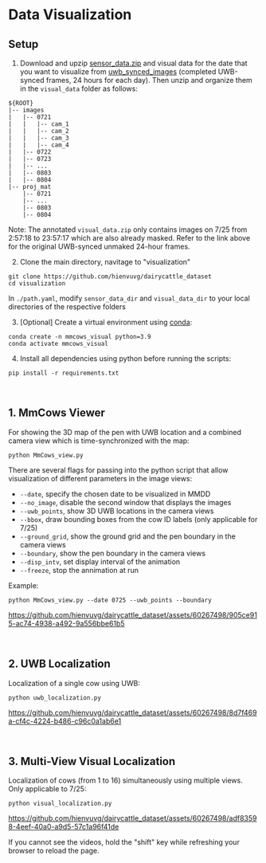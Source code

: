 # Data Visualization



## Setup
1. Download and upzip [sensor_data.zip](https://purdue0-my.sharepoint.com/:u:/g/personal/vu64_purdue_edu/EbqpyJkUdgtGiZ0ZQpkyqtQBSZEh8PhInGu7V5FVl0uWMw?e=Yuga6R) and visual data for the date that you want to visualize from [uwb_synced_images](https://purdue0-my.sharepoint.com/:f:/g/personal/vu64_purdue_edu/Et4vQrsbOvRNudWe7SGn7p0BzPJlyWY6jXG1NOn39me5-A?e=DuY0TM) (completed UWB-synced frames, 24 hours for each day). Then unzip and organize them in the ```visual_data``` folder as follows:
```
${ROOT}
|-- images
|   |-- 0721
|   |   |-- cam_1
|   |   |-- cam_2
|   |   |-- cam_3
|   |   |-- cam_4
|   |-- 0722
|   |-- 0723
|   |-- ...
|   |-- 0803
|   |-- 0804
|-- proj_mat
    |-- 0721
    |-- ...
    |-- 0803
    |-- 0804
```
Note: The annotated ```visual_data.zip``` only contains images on 7/25 from 2:57:18 to 23:57:17 which are also already masked. Refer to the link above for the original UWB-synced unmaked 24-hour frames.

2. Clone the main directory, navitage to "visualization"
```
git clone https://github.com/hienvuvg/dairycattle_dataset
cd visualization
```

In ```./path.yaml```, modify ```sensor_data_dir``` and ```visual_data_dir``` to your local directories of the respective folders

3. [Optional] Create a virtual environment using [conda](https://docs.anaconda.com/free/miniconda/): 
```
conda create -n mmcows_visual python=3.9
conda activate mmcows_visual
```
4. Install all dependencies using python before running the scripts:
```
pip install -r requirements.txt
```


<br />

## 1. MmCows Viewer
For showing the 3D map of the pen with UWB location and a combined camera view which is time-synchronized with the map:
```
python MmCows_view.py
```


There are several flags for passing into the python script that allow visualization of different parameters in the image views:
* ```--date```, specify the chosen date to be visualized in MMDD
* ```--no_image```, disable the second window that displays the images
* ```--uwb_points```, show 3D UWB locations in the camera views
* ```--bbox```, draw bounding boxes from the cow ID labels (only applicable for 7/25)
* ```--ground_grid```, show the ground grid and the pen boundary in the camera views
* ```--boundary```, show the pen boundary in the camera views
* ```--disp_intv```, set display interval of the animation
* ```--freeze```, stop the annimation at run


Example:
```
python MmCows_view.py --date 0725 --uwb_points --boundary
```


https://github.com/hienvuvg/dairycattle_dataset/assets/60267498/905ce915-ac74-4938-a492-9a556bbe61b5

<br />

## 2. UWB Localization
Localization of a single cow using UWB:
```
python uwb_localization.py
```


https://github.com/hienvuvg/dairycattle_dataset/assets/60267498/8d7f469a-cf4c-4224-b486-c96c0a1ab6e1

<br />

## 3. Multi-View Visual Localization
Localization of cows (from 1 to 16) simultaneously using multiple views. Only applicable to 7/25:
```
python visual_localization.py
```

https://github.com/hienvuvg/dairycattle_dataset/assets/60267498/adf83598-4eef-40a0-a9d5-57c1a96f41de


If you cannot see the videos, hold the "shift" key while refreshing your browser to reload the page.